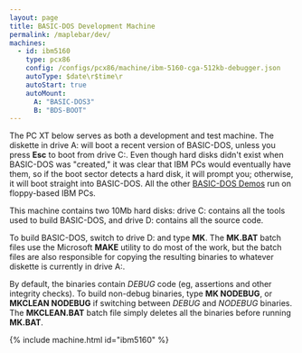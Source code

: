 ```yaml
---
layout: page
title: BASIC-DOS Development Machine
permalink: /maplebar/dev/
machines:
  - id: ibm5160
    type: pcx86
    config: /configs/pcx86/machine/ibm-5160-cga-512kb-debugger.json
    autoType: $date\r$time\r
    autoStart: true
    autoMount:
      A: "BASIC-DOS3"
      B: "BDS-BOOT"
---
```


The PC XT below serves as both a development and test machine.  The diskette
in drive A: will boot a recent version of BASIC-DOS, unless you press **Esc**
to boot from drive C:.  Even though hard disks didn't exist when BASIC-DOS was
"created," it was clear that IBM PCs would eventually have them, so if the
boot sector detects a hard disk, it will prompt you; otherwise, it will boot
straight into BASIC-DOS.  All the other [BASIC-DOS Demos](../) run on
floppy-based IBM PCs.

This machine contains two 10Mb hard disks: drive C: contains all the tools used
to build BASIC-DOS, and drive D: contains all the source code.

To build BASIC-DOS, switch to drive D: and type **MK**. The **MK.BAT** batch
files use the Microsoft **MAKE** utility to do most of the work, but the batch
files are also responsible for copying the resulting binaries to whatever
diskette is currently in drive A:.

By default, the binaries contain *DEBUG* code (eg, assertions and other
integrity checks).  To build non-debug binaries, type **MK NODEBUG**, or
**MKCLEAN NODEBUG** if switching between *DEBUG* and *NODEBUG* binaries.
The **MKCLEAN.BAT** batch file simply deletes all the binaries before running
**MK.BAT**.

{% include machine.html id="ibm5160" %}
